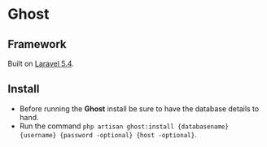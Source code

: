 # Ghost

## Framework
Built on [Laravel 5.4](http://laravel.com/docs/5.4).

## Install
* Before running the **Ghost** install be sure to have the database details to hand.
* Run the command `php artisan ghost:install {databasename} {username} {password -optional} {host -optional}`.